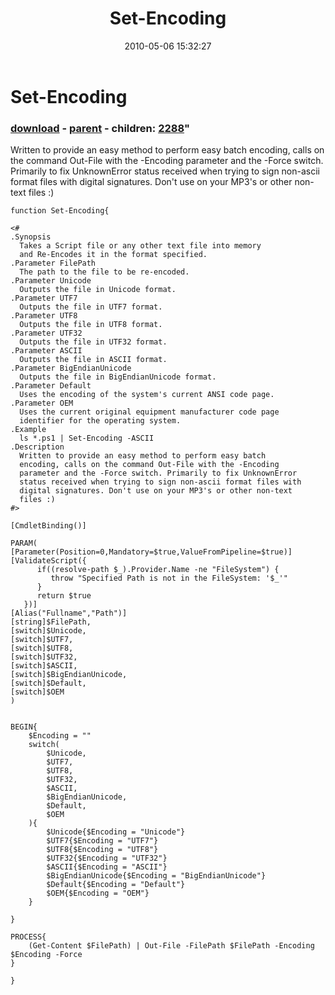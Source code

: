 ﻿---
pid:            1822
parent:         1821
children:       2288
poster:         Jason Ferris
title:          Set-Encoding
date:           2010-05-06 15:32:27
format:         posh
---

# Set-Encoding

### [download](1822.ps1) - [parent](1821.md) - children: [2288](2288.md)"

Written to provide an easy method to perform easy batch 
  encoding, calls on the command Out-File with the -Encoding 
  parameter and the -Force switch. Primarily to fix UnknownError
  status received when trying to sign non-ascii format files with
  digital signatures. Don't use on your MP3's or other non-text
  files :)

```posh
function Set-Encoding{

<#
.Synopsis
  Takes a Script file or any other text file into memory 
  and Re-Encodes it in the format specified.
.Parameter FilePath
  The path to the file to be re-encoded.
.Parameter Unicode 
  Outputs the file in Unicode format.
.Parameter UTF7
  Outputs the file in UTF7 format.
.Parameter UTF8
  Outputs the file in UTF8 format.
.Parameter UTF32
  Outputs the file in UTF32 format.
.Parameter ASCII
  Outputs the file in ASCII format.
.Parameter BigEndianUnicode
  Outputs the file in BigEndianUnicode format.
.Parameter Default
  Uses the encoding of the system's current ANSI code page.
.Parameter OEM
  Uses the current original equipment manufacturer code page 
  identifier for the operating system.
.Example
  ls *.ps1 | Set-Encoding -ASCII
.Description
  Written to provide an easy method to perform easy batch 
  encoding, calls on the command Out-File with the -Encoding 
  parameter and the -Force switch. Primarily to fix UnknownError
  status received when trying to sign non-ascii format files with
  digital signatures. Don't use on your MP3's or other non-text
  files :)
#>

[CmdletBinding()]

PARAM(
[Parameter(Position=0,Mandatory=$true,ValueFromPipeline=$true)]
[ValidateScript({ 
      if((resolve-path $_).Provider.Name -ne "FileSystem") {
         throw "Specified Path is not in the FileSystem: '$_'" 
      }
      return $true
   })]
[Alias("Fullname","Path")]
[string]$FilePath,
[switch]$Unicode,
[switch]$UTF7,
[switch]$UTF8,
[switch]$UTF32,
[switch]$ASCII,
[switch]$BigEndianUnicode,
[switch]$Default,
[switch]$OEM
)


BEGIN{
    $Encoding = ""
    switch(
        $Unicode,
        $UTF7,
        $UTF8,
        $UTF32,
        $ASCII, 
        $BigEndianUnicode,
        $Default, 
        $OEM
    ){
        $Unicode{$Encoding = "Unicode"}
        $UTF7{$Encoding = "UTF7"}
        $UTF8{$Encoding = "UTF8"}
        $UTF32{$Encoding = "UTF32"}
        $ASCII{$Encoding = "ASCII"} 
        $BigEndianUnicode{$Encoding = "BigEndianUnicode"}
        $Default{$Encoding = "Default"}
        $OEM{$Encoding = "OEM"}
    }

}

PROCESS{
    (Get-Content $FilePath) | Out-File -FilePath $FilePath -Encoding $Encoding -Force
}

}
```
